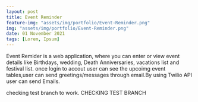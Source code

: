 ```yaml
---
layout: post
title: Event Reminder
feature-img: "assets/img/portfolio/Event-Reminder.png"
img: "assets/img/portfolio/Event-Reminder.png"
date: 01 November 2021
tags: [Lorem, Ipsum]
---
```



Event Remider is a web application, where you can enter or view event details like Birthdays, wedding, Death Anniversaries, vacations list and festival list. once login to accout user can see the upcoimg event tables,user can send greetings/messages through email.By using Twilio API user can send Emails.


checking test branch to work.
CHECKING TEST BRANCH